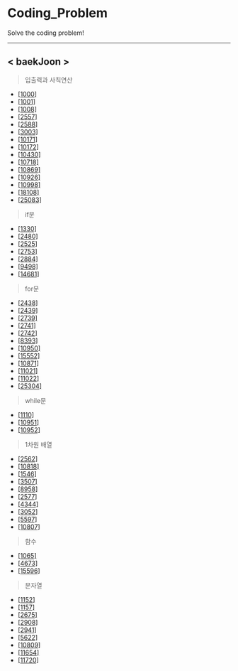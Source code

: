 # Coding_Problem
Solve the coding problem!

---

## < baekJoon >
>입출력과 사칙연산
* [[1000]](https://github.com/JackyRedCircle/Coding_Problem/blob/main/src/BaekJoon/IO_and_Calculation/Main1000.java)
* [[1001]](https://github.com/JackyRedCircle/Coding_Problem/blob/main/src/BaekJoon/IO_and_Calculation/Main1001.java)
* [[1008]](https://github.com/JackyRedCircle/Coding_Problem/blob/main/src/BaekJoon/IO_and_Calculation/Main1008.java)
* [[2557]](https://github.com/JackyRedCircle/Coding_Problem/blob/main/src/BaekJoon/IO_and_Calculation/Main2557.java)
* [[2588]](https://github.com/JackyRedCircle/Coding_Problem/blob/main/src/BaekJoon/IO_and_Calculation/Main2588.java)
* [[3003]](https://github.com/JackyRedCircle/Coding_Problem/blob/main/src/BaekJoon/IO_and_Calculation/Main3003.java)
* [[10171]](https://github.com/JackyRedCircle/Coding_Problem/blob/main/src/BaekJoon/IO_and_Calculation/Main10171.java)
* [[10172]](https://github.com/JackyRedCircle/Coding_Problem/blob/main/src/BaekJoon/IO_and_Calculation/Main10172.java)
* [[10430]](https://github.com/JackyRedCircle/Coding_Problem/blob/main/src/BaekJoon/IO_and_Calculation/Main10430.java)
* [[10718]](https://github.com/JackyRedCircle/Coding_Problem/blob/main/src/BaekJoon/IO_and_Calculation/Main10718.java)
* [[10869]](https://github.com/JackyRedCircle/Coding_Problem/blob/main/src/BaekJoon/IO_and_Calculation/Main10869.java)
* [[10926]](https://github.com/JackyRedCircle/Coding_Problem/blob/main/src/BaekJoon/IO_and_Calculation/Main10926.java)
* [[10998]](https://github.com/JackyRedCircle/Coding_Problem/blob/main/src/BaekJoon/IO_and_Calculation/Main10998.java)
* [[18108]](https://github.com/JackyRedCircle/Coding_Problem/blob/main/src/BaekJoon/IO_and_Calculation/Main18108.java)
* [[25083]](https://github.com/JackyRedCircle/Coding_Problem/blob/main/src/BaekJoon/IO_and_Calculation/Main25083.java)

>if문
* [[1330]](https://github.com/JackyRedCircle/Coding_Problem/blob/main/src/BaekJoon/Use_the_if/Main1330.java)
* [[2480]](https://github.com/JackyRedCircle/Coding_Problem/blob/main/src/BaekJoon/Use_the_if/Main2480.java)
* [[2525]](https://github.com/JackyRedCircle/Coding_Problem/blob/main/src/BaekJoon/Use_the_if/Main2525.java)
* [[2753]](https://github.com/JackyRedCircle/Coding_Problem/blob/main/src/BaekJoon/Use_the_if/Main2753.java)
* [[2884]](https://github.com/JackyRedCircle/Coding_Problem/blob/main/src/BaekJoon/Use_the_if/Main2884.java)
* [[9498]](https://github.com/JackyRedCircle/Coding_Problem/blob/main/src/BaekJoon/Use_the_if/Main9498.java)
* [[14681]](https://github.com/JackyRedCircle/Coding_Problem/blob/main/src/BaekJoon/Use_the_if/Main14681.java)

>for문
* [[2438]](https://github.com/JackyRedCircle/Coding_Problem/blob/main/src/BaekJoon/Use_the_for/Main2438.java)
* [[2439]](https://github.com/JackyRedCircle/Coding_Problem/blob/main/src/BaekJoon/Use_the_for/Main2439.java)
* [[2739]](https://github.com/JackyRedCircle/Coding_Problem/blob/main/src/BaekJoon/Use_the_for/Main2739.java)
* [[2741]](https://github.com/JackyRedCircle/Coding_Problem/blob/main/src/BaekJoon/Use_the_for/Main2741.java)
* [[2742]](https://github.com/JackyRedCircle/Coding_Problem/blob/main/src/BaekJoon/Use_the_for/Main2742.java)
* [[8393]](https://github.com/JackyRedCircle/Coding_Problem/blob/main/src/BaekJoon/Use_the_for/Main8393.java)
* [[10950]](https://github.com/JackyRedCircle/Coding_Problem/blob/main/src/BaekJoon/Use_the_for/Main10950.java)
* [[15552]](https://github.com/JackyRedCircle/Coding_Problem/blob/main/src/BaekJoon/Use_the_for/Main15552.java)
* [[10871]](https://github.com/JackyRedCircle/Coding_Problem/blob/main/src/BaekJoon/Use_the_for/Main10871.java)
* [[11021]](https://github.com/JackyRedCircle/Coding_Problem/blob/main/src/BaekJoon/Use_the_for/Main11021.java)
* [[11022]](https://github.com/JackyRedCircle/Coding_Problem/blob/main/src/BaekJoon/Use_the_for/Main11022.java)
* [[25304]](https://github.com/JackyRedCircle/Coding_Problem/blob/main/src/BaekJoon/Use_the_for/Main25304.java)

>while문
* [[1110]](https://github.com/JackyRedCircle/Coding_Problem/blob/main/src/BaekJoon/Use_the_while/Main1110.java)
* [[10951]](https://github.com/JackyRedCircle/Coding_Problem/blob/main/src/BaekJoon/Use_the_while/Main10951.java)
* [[10952]](https://github.com/JackyRedCircle/Coding_Problem/blob/main/src/BaekJoon/Use_the_while/Main10952.java)

>1차원 배열
* [[2562]](https://github.com/JackyRedCircle/Coding_Problem/blob/main/src/BaekJoon/Use_the_1D_array/Main2562.java)
* [[10818]](https://github.com/JackyRedCircle/Coding_Problem/blob/main/src/BaekJoon/Use_the_1D_array/Main10818.java)
* [[1546]](https://github.com/JackyRedCircle/Coding_Problem/blob/main/src/BaekJoon/Use_the_1D_array/Main1546.java)
* [[3507]](https://github.com/JackyRedCircle/Coding_Problem/blob/main/src/BaekJoon/Use_the_1D_array/Main3507.java)
* [[8958]](https://github.com/JackyRedCircle/Coding_Problem/blob/main/src/BaekJoon/Use_the_1D_array/Main8958.java)
* [[2577]](https://github.com/JackyRedCircle/Coding_Problem/blob/main/src/BaekJoon/Use_the_1D_array/Main2577.java)
* [[4344]](https://github.com/JackyRedCircle/Coding_Problem/blob/main/src/BaekJoon/Use_the_1D_array/Main4344.java)
* [[3052]](https://github.com/JackyRedCircle/Coding_Problem/blob/main/src/BaekJoon/Use_the_1D_array/Main3052.java)
* [[5597]](https://github.com/JackyRedCircle/Coding_Problem/blob/main/src/BaekJoon/Use_the_1D_array/Main5597.java)
* [[10807]](https://github.com/JackyRedCircle/Coding_Problem/blob/main/src/BaekJoon/Use_the_1D_array/Main10807.java)

>함수
* [[1065]](https://github.com/JackyRedCircle/Coding_Problem/blob/main/src/BaekJoon/Use_the_function/Main1065.java)
* [[4673]](https://github.com/JackyRedCircle/Coding_Problem/blob/main/src/BaekJoon/Use_the_function/Main4673.java)
* [[15596]](https://github.com/JackyRedCircle/Coding_Problem/blob/main/src/BaekJoon/Use_the_function/Main15596.java)

>문자열
* [[1152]](https://github.com/JackyRedCircle/Coding_Problem/blob/main/src/BaekJoon/Use_the_String/Main1152.java)
* [[1157]](https://github.com/JackyRedCircle/Coding_Problem/blob/main/src/BaekJoon/Use_the_String/Main1157.java)
* [[2675]](https://github.com/JackyRedCircle/Coding_Problem/blob/main/src/BaekJoon/Use_the_String/Main2675.java)
* [[2908]](https://github.com/JackyRedCircle/Coding_Problem/blob/main/src/BaekJoon/Use_the_String/Main2908.java)
* [[2941]](https://github.com/JackyRedCircle/Coding_Problem/blob/main/src/BaekJoon/Use_the_String/Main2941.java)
* [[5622]](https://github.com/JackyRedCircle/Coding_Problem/blob/main/src/BaekJoon/Use_the_String/Main5622.java)
* [[10809]](https://github.com/JackyRedCircle/Coding_Problem/blob/main/src/BaekJoon/Use_the_String/Main10809.java)
* [[11654]](https://github.com/JackyRedCircle/Coding_Problem/blob/main/src/BaekJoon/Use_the_String/Main11654.java)
* [[11720]](https://github.com/JackyRedCircle/Coding_Problem/blob/main/src/BaekJoon/Use_the_String/Main11720.java)